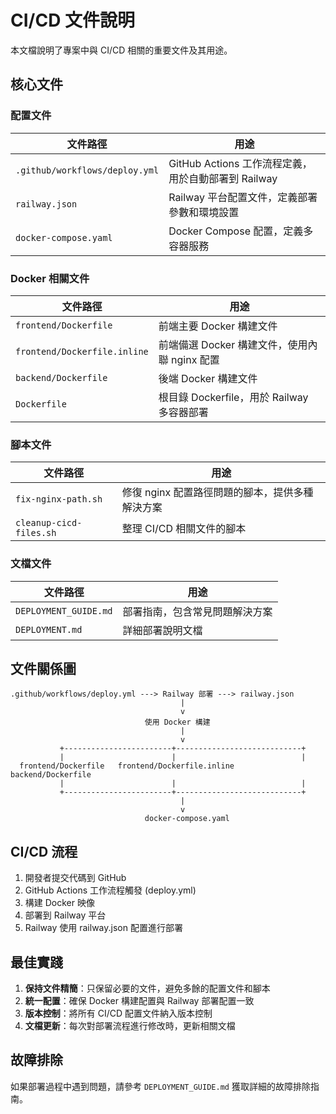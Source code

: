 # CI/CD 文件說明

本文檔說明了專案中與 CI/CD 相關的重要文件及其用途。

## 核心文件

### 配置文件

| 文件路徑 | 用途 |
|---------|------|
| `.github/workflows/deploy.yml` | GitHub Actions 工作流程定義，用於自動部署到 Railway |
| `railway.json` | Railway 平台配置文件，定義部署參數和環境設置 |
| `docker-compose.yaml` | Docker Compose 配置，定義多容器服務 |

### Docker 相關文件

| 文件路徑 | 用途 |
|---------|------|
| `frontend/Dockerfile` | 前端主要 Docker 構建文件 |
| `frontend/Dockerfile.inline` | 前端備選 Docker 構建文件，使用內聯 nginx 配置 |
| `backend/Dockerfile` | 後端 Docker 構建文件 |
| `Dockerfile` | 根目錄 Dockerfile，用於 Railway 多容器部署 |

### 腳本文件

| 文件路徑 | 用途 |
|---------|------|
| `fix-nginx-path.sh` | 修復 nginx 配置路徑問題的腳本，提供多種解決方案 |
| `cleanup-cicd-files.sh` | 整理 CI/CD 相關文件的腳本 |

### 文檔文件

| 文件路徑 | 用途 |
|---------|------|
| `DEPLOYMENT_GUIDE.md` | 部署指南，包含常見問題解決方案 |
| `DEPLOYMENT.md` | 詳細部署說明文檔 |

## 文件關係圖

```
.github/workflows/deploy.yml ---> Railway 部署 ---> railway.json
                                      |
                                      v
                              使用 Docker 構建
                                      |
                                      v
           +------------------------+----------------------------+
           |                        |                            |
  frontend/Dockerfile   frontend/Dockerfile.inline   backend/Dockerfile
           |                        |                            |
           +------------------------+----------------------------+
                                      |
                                      v
                              docker-compose.yaml
```

## CI/CD 流程

1. 開發者提交代碼到 GitHub
2. GitHub Actions 工作流程觸發 (deploy.yml)
3. 構建 Docker 映像
4. 部署到 Railway 平台
5. Railway 使用 railway.json 配置進行部署

## 最佳實踐

1. **保持文件精簡**：只保留必要的文件，避免多餘的配置文件和腳本
2. **統一配置**：確保 Docker 構建配置與 Railway 部署配置一致
3. **版本控制**：將所有 CI/CD 配置文件納入版本控制
4. **文檔更新**：每次對部署流程進行修改時，更新相關文檔

## 故障排除

如果部署過程中遇到問題，請參考 `DEPLOYMENT_GUIDE.md` 獲取詳細的故障排除指南。
